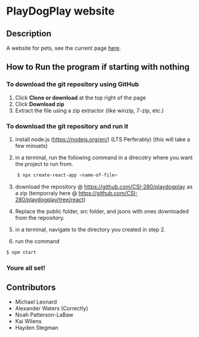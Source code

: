 # PlayDogPlay website

## Description

A website for pets,
see the current page [here](https://csi-280.github.io/playdogplay/).

## How to Run the program if starting with nothing


### To download the git repository using GitHub

1. Click **Clone or download** at the top right of the page
2. Click **Download zip**
3. Extract the file using a zip extractor (like winzip, 7-zip, etc.)


### To download the git repository and run it 

1. install node.js (https://nodejs.org/en/) (LTS Perferably)
    (this will take a few minuets)

2. in a terminal, run the following command in a direcotry where you want the project to run from.
```bash
    $ npx create-react-app <name-of-file>
```

3. download the repository @ https://github.com/CSI-280/playdogplay as a zip (temporraly here @ https://github.com/CSI-280/playdogplay/tree/react)

4. Replace the public folder, src folder, and jsons with ones downloaded from the repository.

5. in a terminal, navigate to the directory you created in step 2.

6. run the command
```bash 
$ npm start
```

### Youre all set!


## Contributors
* Michael Leonard
* Alexander Waters (Correctly)
* Noah Patterson-LaBaw
* Kai Wilens
* Hayden Stegman
